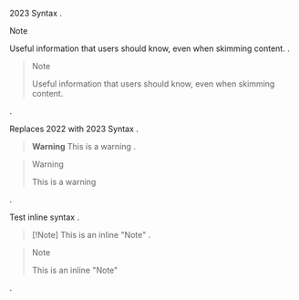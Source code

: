 2023 Syntax
.
> [!NOTE]
> Useful information that users should know, even when skimming content.
.
<blockquote>
<div class="markdown-alert markdown-alert-note">
<p class="markdown-alert-title">Note</p>
<p>Useful information that users should know, even when skimming content.</p>
</div>
</blockquote>
.

Replaces 2022 with 2023 Syntax
.
> **Warning**
> This is a warning
.
<blockquote>
<div class="markdown-alert markdown-alert-warning">
<p class="markdown-alert-title">Warning</p>
<p>This is a warning</p>
</div>
</blockquote>
.

Test inline syntax
.
> \[!Note\] This is an inline "Note"
.
<blockquote>
<div class="markdown-alert markdown-alert-note">
<p class="markdown-alert-title">Note</p>
<p>This is an inline &quot;Note&quot;</p>
</div>
</blockquote>
.
